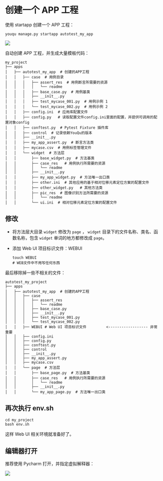 # 创建一个 APP 工程

使用 startapp 创建一个 APP 工程：

```shell
youqu manage.py startapp autotest_my_app
```

![](/实践/startapp.gif)

自动创建 APP 工程，并生成大量模板代码：

```shell
my_project
├── apps
│   ├── autotest_my_app  # 创建的APP工程
│   │   ├── case  # 用例目录
│   │   │   ├── assert_res  # 用例断言所需要的资源
│   │   │   │   └── readme
│   │   │   ├── base_case.py  # 用例基类
│   │   │   ├── __init__.py
│   │   │   ├── test_mycase_001.py  # 用例示例 1
│   │   │   └── test_mycase_002.py  # 用例示例 2
│   │   ├── config.ini  # 应用库配置文件
│   │   ├── config.py   # 读取配置文件config.ini里面的配置，并提供可调用的配置对象config
│   │   ├── conftest.py  # Pytest Fixture 插件库
│   │   ├── control  # 记录依赖YouQu的版本
│   │   ├── __init__.py
│   │   ├── my_app_assert.py  # 断言方法类
│   │   ├── mycase.csv  # 用例标签管理文件
│   │   └── widget  # 方法层
│   │       ├── base_widget.py  # 方法基类
│   │       ├── case_res   # 用例执行所需要的资源
│   │       │   └── readme
│   │       ├── __init__.py
│   │       ├── my_app_widget.py  # 方法唯一出口类
│   │       ├── other.ini  # 其他应用的基于相对位移元素定位方案的配置文件
│   │       ├── other_widget.py   # 其他方法类
│   │       ├── pic_res  # 图像识别方法所需要的资源
│   │       │   └── readme
│   │       └── ui.ini  # 相对位移元素定位方案的配置文件
```

## 修改

- 将方法层大目录 `widget` 修改为 `page` ， `widget` 目录下的文件名称、类名、函数名称，包含 `widget` 单词的地方都修改成 `page`。

- 添加 Web UI 项目标识文件：WEBUI

  ```shell
  touch WEBUI
  # WEB文件中不用写任何东西
  ```

最后移除掉一些不相关的文件：

```shell
autotest_my_project
├── apps
│   ├── autotest_my_app  # 创建的APP工程
│   │   ├── case
│   │   │   ├── assert_res  
│   │   │   │   └── readme
│   │   │   ├── base_case.py 
│   │   │   ├── __init__.py
│   │   │   ├── test_mycase_001.py  
│   │   │   └── test_mycase_002.py 
│   │   ├── WEBUI # Web UI 项目标识文件         <------------------ 非常重要
│   │   ├── config.ini 
│   │   ├── config.py  
│   │   ├── conftest.py 
│   │   ├── control 
│   │   ├── __init__.py
│   │   ├── my_app_assert.py 
│   │   ├── mycase.csv 
│   │   └── page  # 方法层
│   │       ├── base_page.py  # 方法基类
│   │       ├── case_res   # 用例执行所需要的资源
│   │       │   └── readme
│   │       ├── __init__.py
│   │       └── my_app_page.py  # 方法唯一出口类
```

## 再次执行 env.sh

```shell
cd my_project
bash env.sh
```

这样 Web UI 相关环境就准备好了。

## 编辑器打开

推荐使用 Pycharm 打开，并指定虚拟解释器：

![](/实践/桌面UI自动化/pc_open.gif)